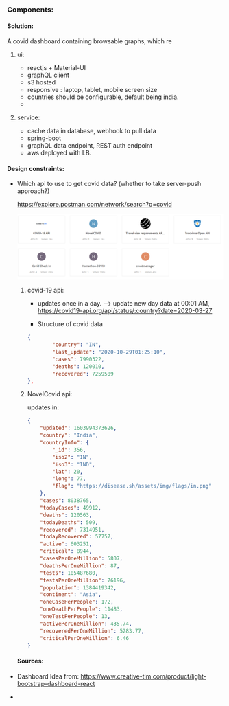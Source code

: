 ### Components:
#### Solution:

A covid dashboard containing browsable graphs, which re

1. ui:

   - reactjs + Material-UI
   - graphQL client
   - s3 hosted
   - responsive : laptop, tablet, mobile screen size
   - countries should be configurable, default being india.
   - 

   

2. service:

   - cache data in database, webhook to pull data
   - spring-boot
   - graphQL data endpoint, REST auth endpoint
   - aws deployed with LB.





#### Design constraints:

- Which api to use to get covid data? (whether to take server-push approach?)

  https://explore.postman.com/network/search?q=covid

  ![image-20201029224547485](.\images\image-20201029224547485.png)

  1. covid-19 api:

     - updates once in a day. --> update new day data at 00:01 AM, https://covid19-api.org/api/status/:country?date=2020-03-27 

     - Structure of covid data

     ```json
     {
             "country": "IN",
             "last_update": "2020-10-29T01:25:10",
             "cases": 7990322,
             "deaths": 120010,
             "recovered": 7259509
     },
     ```

     

  2. NovelCovid api:

     updates in: 

     ```json
     {
         "updated": 1603994373626,
         "country": "India",
         "countryInfo": {
             "_id": 356,
             "iso2": "IN",
             "iso3": "IND",
             "lat": 20,
             "long": 77,
             "flag": "https://disease.sh/assets/img/flags/in.png"
         },
         "cases": 8038765,
         "todayCases": 49912,
         "deaths": 120563,
         "todayDeaths": 509,
         "recovered": 7314951,
         "todayRecovered": 57757,
         "active": 603251,
         "critical": 8944,
         "casesPerOneMillion": 5807,
         "deathsPerOneMillion": 87,
         "tests": 105487680,
         "testsPerOneMillion": 76196,
         "population": 1384419342,
         "continent": "Asia",
         "oneCasePerPeople": 172,
         "oneDeathPerPeople": 11483,
         "oneTestPerPeople": 13,
         "activePerOneMillion": 435.74,
         "recoveredPerOneMillion": 5283.77,
         "criticalPerOneMillion": 6.46
     }
     ```

     

  #### Sources:

- Dashboard Idea from: https://www.creative-tim.com/product/light-bootstrap-dashboard-react

- 